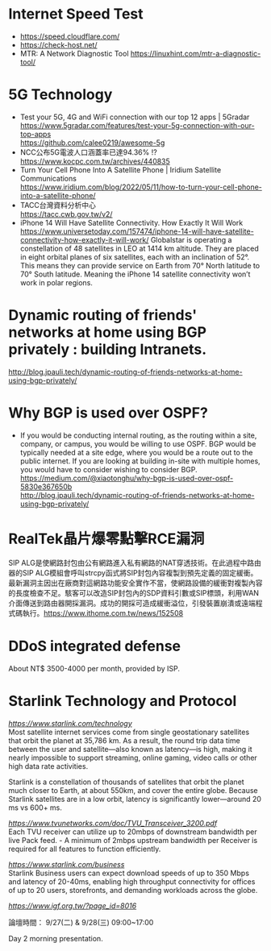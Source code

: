 # Internet Speed Test
 - https://speed.cloudflare.com/
 - https://check-host.net/
 - MTR: A Network Diagnostic Tool https://linuxhint.com/mtr-a-diagnostic-tool/
# 5G Technology
 - Test your 5G, 4G and WiFi connection with our top 12 apps | 5Gradar <br>
https://www.5gradar.com/features/test-your-5g-connection-with-our-top-apps<br>
https://github.com/calee0219/awesome-5g
 - NCC公布5G電波人口涵蓋率已達94.36% !? <br>
https://www.kocpc.com.tw/archives/440835
 - Turn Your Cell Phone Into A Satellite Phone | Iridium Satellite Communications <br>
https://www.iridium.com/blog/2022/05/11/how-to-turn-your-cell-phone-into-a-satellite-phone/
 - TACC台灣資料分析中心 <br>
https://tacc.cwb.gov.tw/v2/
 - iPhone 14 Will Have Satellite Connectivity. How Exactly It Will Work <br>
https://www.universetoday.com/157474/iphone-14-will-have-satellite-connectivity-how-exactly-it-will-work/
Globalstar is operating a constellation of 48 satellites in LEO at 1414 km altitude. They are placed in eight orbital planes of six satellites, each with an inclination of 52°. This means they can provide service on Earth from 70° North latitude to 70° South latitude. Meaning the iPhone 14 satellite connectivity won’t work in polar regions.<br>
# Dynamic routing of friends' networks at home using BGP privately : building Intranets.
http://blog.jpauli.tech/dynamic-routing-of-friends-networks-at-home-using-bgp-privately/
# Why BGP is used over OSPF?
- If you would be conducting internal routing, as the routing within a site, company, or campus, you would be willing to use OSPF. BGP would be typically needed at a site edge, where you would be a route out to the public internet. If you are looking at building in-site with multiple homes, you would have to consider wishing to consider BGP.
https://medium.com/@xiaotonghu/why-bgp-is-used-over-ospf-5830e367650b <br>
http://blog.jpauli.tech/dynamic-routing-of-friends-networks-at-home-using-bgp-privately/
# RealTek晶片爆零點擊RCE漏洞
SIP ALG是使網路封包由公有網路進入私有網路的NAT穿透技術。在此過程中路由器的SIP ALG模組會呼叫strcpy函式將SIP封包內容複製到預先定義的固定緩衝。最新漏洞主因出在廠商對這網路功能安全實作不當，使網路設備的緩衝對複製內容的長度檢查不足。駭客可以改造SIP封包內的SDP資料引數或SIP標頭，利用WAN介面傳送到路由器開採漏洞。成功的開採可造成緩衝溢位，引發裝置崩潰或遠端程式碼執行。https://www.ithome.com.tw/news/152508 
# DDoS integrated defense
About NT$ 3500-4000 per month, provided by ISP.
# Starlink Technology and Protocol
<i>https://www.starlink.com/technology</i><br>
Most satellite internet services come from single geostationary satellites that orbit the planet at 35,786 km. As a result, the round trip data time between the user and satellite—also known as latency—is high, making it nearly impossible to support streaming, online gaming, video calls or other high data rate activities.

Starlink is a constellation of thousands of satellites that orbit the planet much closer to Earth, at about 550km, and cover the entire globe. Because Starlink satellites are in a low orbit, latency is significantly lower—around 20 ms vs 600+ ms.

<i>https://www.tvunetworks.com/doc/TVU_Transceiver_3200.pdf</i><br>
Each TVU receiver can utilize up to 20mbps of downstream bandwidth per live Pack feed. - A minimum of 2mbps upstream bandwidth per Receiver is required for all features to function efficiently.

<i>https://www.starlink.com/business</i><br>
Starlink Business users can expect download speeds of up to 350 Mbps and latency of 20-40ms, enabling high throughput connectivity for offices of up to 20 users, storefronts, and demanding workloads across the globe.

<i>https://www.igf.org.tw/?page_id=8016</i><br>

論壇時間： 9/27(二) & 9/28(三) 09:00~17:00

Day 2 morning presentation.
